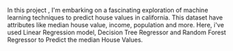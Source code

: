 In this project , I'm embarking on a fascinating exploration of machine learning techniques to predict house values in california. This dataset have attributes like median house value, income, population and more. Here, i've used Linear Regression model, Decision Tree Regressor and Random Forest Regressor to Predict the median House Values.
